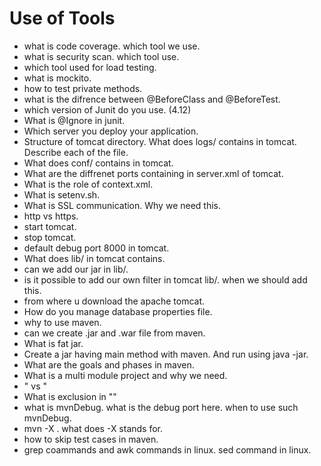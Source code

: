 # Use of Tools

* what is code coverage. which tool we use.
* what is security scan. which tool use.
* which tool used for load testing.
* what is mockito. 
* how to test private methods.
* what is the difrence between @BeforeClass and @BeforeTest.
* which version of Junit do you use. (4.12)
* What is @Ignore in junit.
* Which server you deploy your application.
* Structure of tomcat directory. What does logs/ contains in tomcat. Describe each of the file.
* What does conf/ contains in tomcat.
* What are the diffrenet ports containing in server.xml of tomcat.
* What is the role of context.xml.
* What is setenv.sh.
* What is SSL communication. Why we need this.
* http vs https.
* start tomcat.
* stop tomcat.
* default debug port 8000 in tomcat.
* What does lib/ in tomcat contains.
* can we add our jar in lib/.
* is it possible to add our own filter in tomcat lib/. when we should add this.
* from where u download the apache tomcat.
* How do you manage database properties file.
* why to use maven.
* can we create .jar and .war file from maven.
* What is fat jar.
* Create a jar having main method with maven. And run using java -jar.
* What are the goals and phases in maven.
* What is a multi module project and why we need.
* "<dependencyManagement> vs <dependency>"
* What is exclusion in "<dependency>"
* what is mvnDebug. what is the debug port here. when to use such mvnDebug.
* mvn -X . what does -X stands for.
* how to skip test cases in maven.
* grep coammands and awk commands in linux. sed command in linux.
